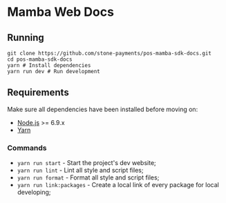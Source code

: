 # Mamba Web Docs

## Running

```
git clone https://github.com/stone-payments/pos-mamba-sdk-docs.git
cd pos-mamba-sdk-docs
yarn # Install dependencies 
yarn run dev # Run development
```

## Requirements

Make sure all dependencies have been installed before moving on:

* [Node.js](http://nodejs.org/) >= 6.9.x
* [Yarn](https://yarnpkg.com/en/docs/install)

### Commands

* `yarn run start` - Start the project's dev website;
* `yarn run lint` - Lint all style and script files;
* `yarn run format` - Format all style and script files;
* `yarn run link:packages` - Create a local link of every package for local developing;
